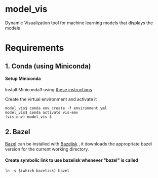 # model_vis

Dynamic Visualization tool for machine learning models that displays the models

# Requirements

## 1. Conda (using Miniconda)

#### Setup Miniconda

Install Miniconda3 using [these instructions](https://conda.io/projects/conda/en/latest/user-guide/install/linux.html)

Create the virtual environment and activate it

```
model_vis$ conda env create -f environment.yml
model_vis$ conda activate vis-env
(vis-env) model_vis $
```

## 2. Bazel
[Bazel](https://www.bazel.build) can be installed with [Bazelisk](https://docs.bazel.build/versions/master/install-bazelisk.html) , it downloads the appropriate bazel version for the current working directory.

#### Create symbolic link to use bazelisk whenever "bazel" is called
```ln -s $(which bazelisk) bazel```

<!-- give permissions to run npm -->
<!-- sudo chown -R $USER /usr/local/lib/node_modules -->
<!-- npm install -g @bazel/bazelisk  -->

<!-- Symbolic link to bazel -->
<!-- ln -s $(which bazelisk) bazel -->
